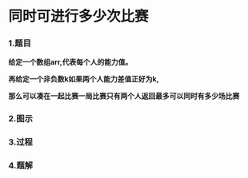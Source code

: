 # 同时可进行多少次比赛

### 1.题目

**给定一个数组arr,代表每个人的能力值。**

**再给定一个非负数k如果两个人能力差值正好为k,**

**那么可以凑在一起比赛一局比赛只有两个人返回最多可以同时有多少场比赛**



### 2.图示

### 3.过程

### 4.题解

```java

```

